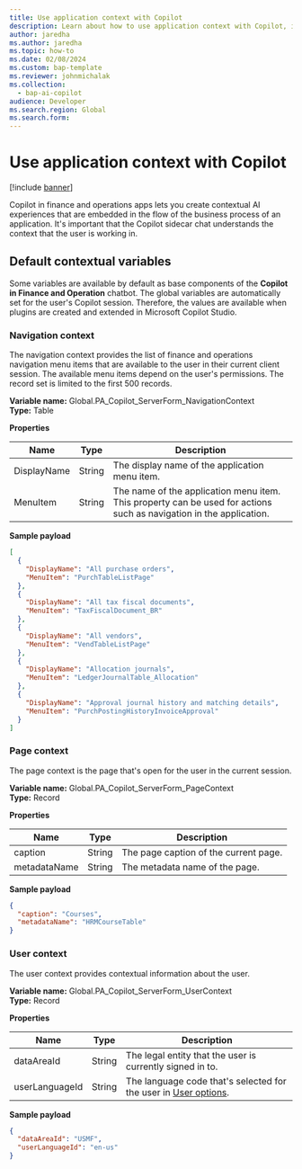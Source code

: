 ```yaml
---
title: Use application context with Copilot
description: Learn about how to use application context with Copilot, including an outline of default contextual variables, navigation context, page context, and user context.
author: jaredha
ms.author: jaredha
ms.topic: how-to
ms.date: 02/08/2024
ms.custom: bap-template
ms.reviewer: johnmichalak
ms.collection:
  - bap-ai-copilot
audience: Developer
ms.search.region: Global
ms.search.form:
---
```


# Use application context with Copilot

[!include [banner](../includes/banner.md)]

Copilot in finance and operations apps lets you create contextual AI experiences that are embedded in the flow of the business process of an application. It's important that the Copilot sidecar chat understands the context that the user is working in.

## Default contextual variables

Some variables are available by default as base components of the **Copilot in Finance and Operation** chatbot. The global variables are automatically set for the user's Copilot session. Therefore, the values are available when plugins are created and extended in Microsoft Copilot Studio.

### Navigation context

The navigation context provides the list of finance and operations navigation menu items that are available to the user in their current client session. The available menu items depend on the user's permissions. The record set is limited to the first 500 records.

**Variable name:** Global.PA\_Copilot\_ServerForm\_NavigationContext<br>
**Type:** Table

**Properties**

| Name | Type | Description |
| --- | --- | --- |
| DisplayName | String | The display name of the application menu item. |
| MenuItem | String | The name of the application menu item. This property can be used for actions such as navigation in the application. |

**Sample payload**

```json
[
  {
    "DisplayName": "All purchase orders",
    "MenuItem": "PurchTableListPage"
  },
  {
    "DisplayName": "All tax fiscal documents",
    "MenuItem": "TaxFiscalDocument_BR"
  },
  {
    "DisplayName": "All vendors",
    "MenuItem": "VendTableListPage"
  },
  {
    "DisplayName": "Allocation journals",
    "MenuItem": "LedgerJournalTable_Allocation"
  },
  {
    "DisplayName": "Approval journal history and matching details",
    "MenuItem": "PurchPostingHistoryInvoiceApproval"
  }
]
```

### Page context

The page context is the page that's open for the user in the current session.

**Variable name:** Global.PA\_Copilot\_ServerForm\_PageContext<br>
**Type:** Record

**Properties**

| Name | Type | Description |
| --- | --- | --- |
| caption | String | The page caption of the current page. |
| metadataName | String | The metadata name of the page. |

**Sample payload**

```json
{
  "caption": "Courses",
  "metadataName": "HRMCourseTable"
}
```

### User context

The user context provides contextual information about the user.

**Variable name:** Global.PA\_Copilot\_ServerForm\_UserContext<br>
**Type:** Record

**Properties**

| Name | Type | Description |
| --- | --- | --- |
| dataAreaId | String | The legal entity that the user is currently signed in to. |
| userLanguageId | String | The language code that's selected for the user in [User options](../get-started/personalize-user-experience.md#system-wide-options-for-the-current-user). |

**Sample payload**

```json
{
  "dataAreaId": "USMF",
  "userLanguageId": "en-us"
}
```
